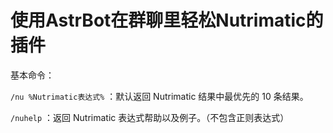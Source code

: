 # 使用AstrBot在群聊里轻松Nutrimatic的插件

基本命令：

`/nu %Nutrimatic表达式%` ：默认返回 Nutrimatic 结果中最优先的 10 条结果。

`/nuhelp` ：返回 Nutrimatic 表达式帮助以及例子。（不包含正则表达式）